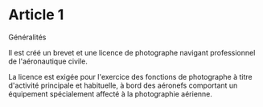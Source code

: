 # Article 1

Généralités

Il est créé un brevet et une licence de photographe navigant professionnel de l'aéronautique civile.

La licence est exigée pour l'exercice des fonctions de photographe à titre d'activité principale et habituelle, à bord des aéronefs comportant un équipement spécialement affecté à la photographie aérienne.
